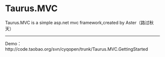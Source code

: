 # Taurus.MVC
Taurus.MVC is a simple asp.net mvc framework,created by Aster（路过秋天）
<hr />
Demo：http://code.taobao.org/svn/cyqopen/trunk/Taurus.MVC.GettingStarted
